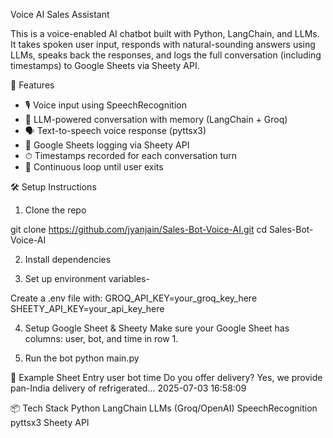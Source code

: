 Voice AI Sales Assistant

This is a voice-enabled AI chatbot built with Python, LangChain, and LLMs. It takes spoken user input, responds with natural-sounding answers using LLMs, speaks back the responses, and logs the full conversation (including timestamps) to Google Sheets via Sheety API.

🔧 Features

- 🎙 Voice input using SpeechRecognition
- 🧠 LLM-powered conversation with memory (LangChain + Groq)
- 🗣 Text-to-speech voice response (pyttsx3)
- 📝 Google Sheets logging via Sheety API
- ⏱ Timestamps recorded for each conversation turn
- 🔄 Continuous loop until user exits

🛠 Setup Instructions

1. Clone the repo

git clone https://github.com/jyanjain/Sales-Bot-Voice-AI.git
cd Sales-Bot-Voice-AI

2. Install dependencies

3. Set up environment variables- 

Create a .env file with:
GROQ_API_KEY=your_groq_key_here 
SHEETY_API_KEY=your_api_key_here

4. Setup Google Sheet & Sheety
Make sure your Google Sheet has columns: user, bot, and time in row 1.

5. Run the bot
python main.py

📝 Example Sheet Entry
user	bot	time
Do you offer delivery?	Yes, we provide pan-India delivery of refrigerated...	2025-07-03 16:58:09

📦 Tech Stack
Python
LangChain
LLMs (Groq/OpenAI)
SpeechRecognition
pyttsx3
Sheety API

